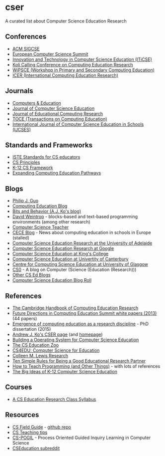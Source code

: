 # cser
A curated list about Computer Science Education Research

## Conferences

* [ACM SIGCSE](http://sigcse.org/)
* [European Computer Science Summit](http://www.informatics-europe.org/ecss)
* [Innovation and Technology in Computer Science Education (ITiCSE)](http://iticse.acm.org/)
* [Koli Calling Conference on Computing Education Research](http://www.kolicalling.fi/)
* [WiPSCE (Workshop in Primary and Secondary Computing Education)](http://www.wipsce.org/)
* [ICER (International Computing Education Research)](https://icer.hosting.acm.org/)

## Journals

* [Computers & Education](https://www.journals.elsevier.com/computers-and-education/)
* [Journal of Computer Science Education](http://www.tandf.co.uk/journals/cse)
* [Journal of Educational Computing Research](http://journals.sagepub.com/loi/jeca)
* [TOCE (Transactions on Computing Education)](http://toce.acm.org/)
* [International Journal of Computer Science Education in Schools (IJCSES)](http://www.ijcses.org/)

## Standards and Frameworks

* [ISTE Standards for CS educators](http://www.iste.org/standards/standards/standards-for-computer-science-educators)
* [CS Principles](http://csprinciples.org/)
* [K-12 CS Framework](https://k12cs.org/)
* [Expanding Computing Education Pathways](http://ecepalliance.org/)

## Blogs

* [Philip J. Guo](http://www.pgbovine.net/)
* [Computing Education Blog](https://computinged.wordpress.com/)
* [Bits and Behavior (A.J. Ko's blog)](http://blogs.uw.edu/ajko/)
* [David Weintrop](http://dweintrop.github.io/) - blocks-based and text-based programming environments (among other research)
* [Computer Science Teacher](http://blog.acthompson.net/)
* [CECE Blog](http://ceceblog.uni-muenster.de/) - News about computing education in schools in Europe (stalled)
* [Computer Science Education Research at the University of Adelaide](https://blogs.adelaide.edu.au/cser/)
* [Computer Science Education Research at Google](https://edu.google.com/resources/computerscience/research/)
* [Computer Science Education at King's College](http://blogs.kcl.ac.uk/cser/category/computer-science-education/)
* [Computer Science Education at Univertity of Canterbury](http://www.canterbury.ac.nz/engineering/schools/csse/research/cse/)
* [Centre for Computing Science Education at University of Glasgow](http://www.ccse.ac.uk/)
* [CS0](https://cszero.wordpress.com/) - A blog on Computer (Science (Education (Research)))
* [Other CS Ed Blogs](https://cszero.wordpress.com/other/)
* [Computer Science Education Blog Roll](https://blogs.msdn.microsoft.com/alfredth/2011/12/08/computer-science-education-blog-roll/)

## References

* [The Cambridge Handbook of Computing Education Research](https://doi.org/10.1017/9781108654555)
* [Future Directions in Computing Education Summit white papers (2013)](https://purl.stanford.edu/mn485tg1952) (44 papers)
* [Emergence of computing education as a research discipline](https://aaltodoc.aalto.fi/handle/123456789/18195) - PhD dissertation (2015)
* [Andrew J. Ko's CSER page](https://faculty.washington.edu/ajko/cer) (and [homepage](http://faculty.washington.edu/ajko/))
* [Building a Operating System for Computer Science Education](http://outlier.uchicago.edu/computerscience/OS4CS/)
* [The CS Education Zoo](http://webyrd.net/zoo.html)
* [CS4EDU: Computer Science for Education](http://cs4edu.cs.purdue.edu/)
* [Colleen M. Lewis Research](http://blogs.hmc.edu/lewis/research/)
* [Ten Simple Rules for Being a Good Educational Research Partner](http://third-bit.com/2018/01/15/ten-rules-education-research-partnership.html)
* [How to Teach Programming (and Other Things)](http://third-bit.com/teaching/) - with lots of references
* [The Big Ideas of K-12 Computer Science Education](http://www.canterbury.ac.nz/media/documents/oexp-engineering/BigIdeas-webdocument.pdf)

## Courses

* [A CS Education Research Class Syllabus](https://computinged.wordpress.com/2015/11/18/a-cs-research-class-syllabus/)

## Resources

* [CS Field Guide](http://www.csfieldguide.org.nz/) - [github repo](https://github.com/uccser/cs-field-guide)
* [CS Teaching tips](http://csteachingtips.org/)
* [CS-POGIL](http://cspogil.org/) - Process Oriented Guided Inquiry Learning in Computer Science
* [CSEducation subreddit](https://www.reddit.com/r/CSEducation/)
